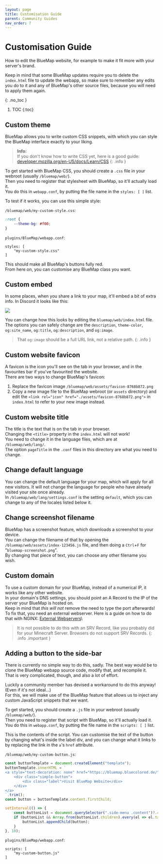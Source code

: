 ```yaml
---
layout: page
title: Customisation Guide
parent: Community Guides
nav_order: 7
---
```


# Customisation Guide
How to edit the BlueMap website, for example to make it fit more with your server's brand.

Keep in mind that some BlueMap updates require you to delete the `index.html` file to update the webapp,
so make sure to remember any edits you do to it and any of BlueMap's other source files, because you will need to apply them again.

{: .no_toc }
1. TOC 
{:toc}

## Custom theme
BlueMap allows you to write custom CSS snippets, with which you can style the BlueMap interface exactly to your liking.

> **Info:**  
> If you don't know how to write CSS yet, here is a good guide: [developer.mozilla.org/en-US/docs/Learn/CSS](https://developer.mozilla.org/en-US/docs/Learn/CSS)
{: .info }

To get started with BlueMap CSS, you should create a `.css` file in your webroot (usually `/bluemap/web/`).\
Then you need to register that stylesheet with BlueMap, so it'll actually load it.\
You do this in `webapp.conf`, by putting the file name in the `styles: [ ]` list.

To test if it works, you can use this simple style:

`/bluemap/web/my-custom-style.css`:
```css
:root {
    --theme-bg: #f00;
}
```
`plugins/BlueMap/webapp.conf`:
```hocon
styles: [
    "my-custom-style.css"
]
```
This should make all BlueMap's buttons fully red.\
From here on, you can customise any BlueMap class you want.

## Custom embed
In some places, when you share a link to your map, it'll embed a bit of extra info. In Discord it looks like this:

![](https://cdn.discordapp.com/attachments/803532169955508234/1130485215232544899/image.png)

You can change how this looks by editing the `bluemap/web/index.html` file.\
The options you can safely change are the `description`, `theme-color`, `og:site_name`, `og:title`, `og:description`, and `og:image`.

> That `og:image` should be a full URL link, not a relative path.
{: .info }

## Custom website favicon
A favicon is the icon you'll see on the tab in your browser, and in the favourites bar if you've favourited the website.\
There are two ways to change BlueMap's favicon:
1. Replace the favicon image `/bluemap/web/assets/favicon-8768b872.png`
2. Copy a new image file to the BlueMap webroot (or `assets` directory) and edit the `<link rel="icon" href="./assets/favicon-8768b872.png">` in `index.html` to refer to your new image instead.

## Custom website title
The title is the text that is on the tab in your browser.\
Changing the `<title>` property in the `index.html` will not work!\
You need to change it in the language files, which are at `/bluemap/web/lang/`.\
The option `pageTitle` in the `.conf` files in this directory are what you need to change.

## Change default language
You can change the default language for your map, which will apply for all new visitors.
It will not change the language for people who have already visited your site once already.\
In `/bluemap/web/lang/settings.conf` is the setting `default`, which you can change to any of the locales listed below it.

## Change screenshot filename
BlueMap has a screenshot feature, which downloads a screenshot to your device.\
You can change the filename of that by opening the `/bluemap/web/assets/index-123456.js` file, and then doing a `Ctrl`+`F` for "`bluemap-screenshot.png`".\
By changing that piece of text, you can choose any other filename you wish.

## Custom domain
To use a custom domain for your BlueMap, instead of a numerical IP, it works like any other website.\
In your domain's DNS settings, you should point an A Record to the IP of the server your BlueMap is hosted on.\
Keep in mind that _this will not_ remove the need to type the port afterwards!\
To fix that, you need an external webserver. Here is a guide on how to do that with NGINX: [External Webservers]({{site.baseurl}}/wiki/webserver/NginxProxy.html)\

> It is not possible to do this with an SRV Record, like you probably did for your Minecraft Server. Browsers do not support SRV Records.
{: .info .important }

## Adding a button to the side-bar
There is currently no simple way to do this, sadly. The best way would be to clone the BlueMap webapp source code, modify that, and recompile it.\
That is very complicated, though, and also a lot of effort.

Luckily a community member has devised a workaround to do this anyway! (Even if it's not ideal...)\
For this, we will make use of the BlueMap feature that allows us to inject any custom JavaScript snippets that we want.

To get started, you should create a `.js` file in your webroot (usually `/bluemap/web/`).\
Then you need to register that script with BlueMap, so it'll actually load it.\
You do this in `webapp.conf`, by putting the file name in the `scripts: [ ]` list.

This is the contents of the script. You can customise the text of the button by changing what's inside the label div,
and you can change what it links to by replacing the link in the `a`'s `href` attribute.

`/bluemap/web/my-custom-button.js`:
```js
const buttonTemplate = document.createElement("template");
buttonTemplate.innerHTML = `
<a style="text-decoration: none" href="https://bluemap.bluecolored.de/">
    <div class="simple-button">
        <div class="label">Visit BlueMap Website</div>
    </div>
</a>
`.trim();
const button = buttonTemplate.content.firstChild;

setInterval(() => {
    const buttonList = document.querySelector(".side-menu .content")?.children.item(0);
    if (buttonList && Array.from(buttonList.children).every(el => el.tagName === "HR" || el.className === "simple-button")) {
        buttonList.appendChild(button);
    }
}, 10);
```

`plugins/BlueMap/webapp.conf`:
```hocon
scripts: [
    "my-custom-button.js"
]
```
